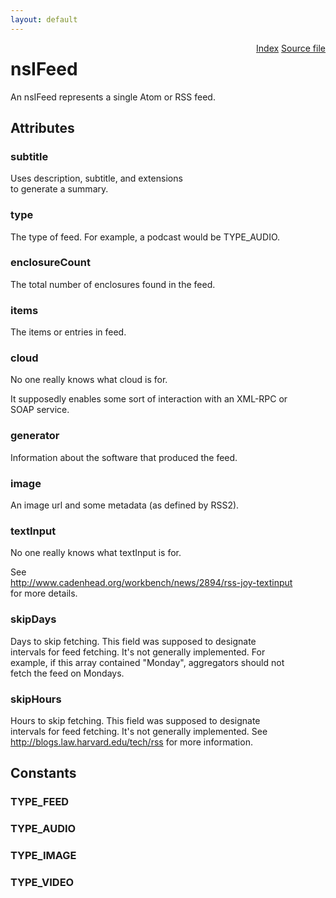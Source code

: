 ```yaml
---
layout: default
---
```

<div class='links' style='float:right'><a href="../index.html">Index</a>
<a href="http://dxr.mozilla.org/mozilla-central/source/toolkit/components/feeds/nsIFeed.idl">Source file</a>
</div>

# nsIFeed #
  
An nsIFeed represents a single Atom or RSS feed.  
  

## Attributes ##

### subtitle ###
   
Uses description, subtitle, and extensions  
to generate a summary.   
  

### type ###
  
The type of feed. For example, a podcast would be TYPE_AUDIO.  
  

### enclosureCount ###
  
The total number of enclosures found in the feed.  
  

### items ###
  
The items or entries in feed.  
  

### cloud ###
  
No one really knows what cloud is for.  
  
It supposedly enables some sort of interaction with an XML-RPC or  
SOAP service.  
  

### generator ###
  
Information about the software that produced the feed.  
  

### image ###
  
An image url and some metadata (as defined by RSS2).  
  
  

### textInput ###
  
No one really knows what textInput is for.  
  
See  
<http://www.cadenhead.org/workbench/news/2894/rss-joy-textinput>  
for more details.  
  

### skipDays ###
  
Days to skip fetching. This field was supposed to designate  
intervals for feed fetching. It's not generally implemented. For  
example, if this array contained "Monday", aggregators should not  
fetch the feed on Mondays.  
  

### skipHours ###
  
Hours to skip fetching. This field was supposed to designate  
intervals for feed fetching. It's not generally implemented. See  
<http://blogs.law.harvard.edu/tech/rss> for more information.  
  

## Constants ##

### TYPE_FEED ###

### TYPE_AUDIO ###

### TYPE_IMAGE ###

### TYPE_VIDEO ###

